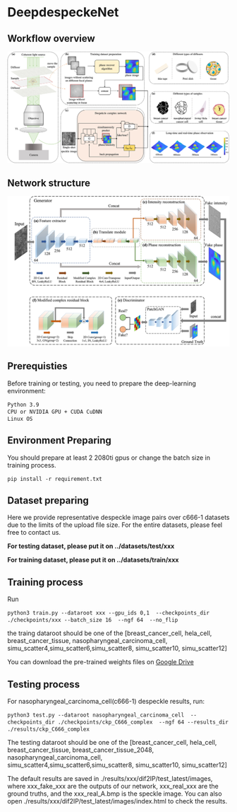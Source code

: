 # DeepdespeckeNet

## Workflow overview
![Workflow overview](/assets/overview.jpg)


## Network structure
![Network structure](/assets/network.jpg)

## Prerequisties
Before training or testing, you need to prepare the deep-learning environment:
```
Python 3.9
CPU or NVIDIA GPU + CUDA CuDNN
Linux OS
```

## Environment Preparing
You should prepare at least 2 2080ti gpus or change the batch size in training process. 
```
pip install -r requirement.txt
```

## Dataset preparing
Here we provide representative despeckle image pairs over c666-1 datasets due to the limits of the upload file size. For the entire datasets, please feel free to contact us.

**For testing dataset, please put it on ../datasets/test/xxx**

**For training dataset, please put it on ../datasets/train/xxx**

## Training process

Run 
```
python3 train.py --dataroot xxx --gpu_ids 0,1  --checkpoints_dir ./checkpoints/xxx --batch_size 16  --ngf 64  --no_flip
```
the traing dataroot should be one of the [breast_cancer_cell, hela_cell, breast_cancer_tissue, nasopharyngeal_carcinoma_cell, simu_scatter4,simu_scatter6,simu_scatter8, simu_scatter10, simu_scatter12]

You can download the pre-trained weights files on [Google Drive](https://drive.google.com/drive/folders/1-KcDxA5QWE8G-_YlJphAYG-20pO4x5rx?usp=sharing)

## Testing process

For nasopharyngeal_carcinoma_cell(c666-1) despeckle results, run:
```
python3 test.py --dataroot nasopharyngeal_carcinoma_cell  --checkpoints_dir ./checkpoints/ckp_C666_complex  --ngf 64 --results_dir ./results/ckp_C666_complex
```

The testing dataroot should be one of the [breast_cancer_cell, hela_cell, breast_cancer_tissue, breast_cancer_tissue_2048, nasopharyngeal_carcinoma_cell, simu_scatter4,simu_scatter6,simu_scatter8, simu_scatter10, simu_scatter12]

The default results are saved in ./results/xxx/dif2IP/test_latest/images, where xxx_fake_xxx are the outputs of our network, xxx_real_xxx are the ground truths, and the xxx_real_A.bmp is the speckle image. You can also open ./results/xxx/dif2IP/test_latest/images/index.html to check the results.


